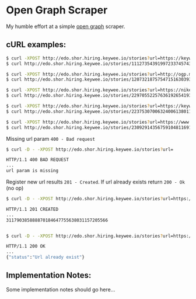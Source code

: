 Open Graph Scraper
===

My humble effort at a simple [open graph](http://ogp.me) scraper.

cURL examples:
---

```bash
$ curl -XPOST http://edo.shor.hiring.keywee.io/stories?url=https://keywee.co
$ curl http://edo.shor.hiring.keywee.io/stories/111273543919972337457437777204483007572

$ curl -XPOST http://edo.shor.hiring.keywee.io/stories?url=http://ogp.me
$ curl http://edo.shor.hiring.keywee.io/stories/120732187575471516303930262373192735056

$ curl -XPOST http://edo.shor.hiring.keywee.io/stories?url=https://nike.com
$ curl http://edo.shor.hiring.keywee.io/stories/229705522576361926541936424411801185566

$ curl -XPOST http://edo.shor.hiring.keywee.io/stories?url=https://keywee.co/top-publishers-monetize-email-databases/
$ curl http://edo.shor.hiring.keywee.io/stories/223753070063240061380113065152799322714

$ curl -XPOST http://edo.shor.hiring.keywee.io/stories?url=https://www.youtube.com/watch\?v\=N4mEzFDjqtA
$ curl http://edo.shor.hiring.keywee.io/stories/23092914356759104811691377274326953550

```

Missing url param `400 - Bad request`
```bash
$ curl -D - -XPOST http://edo.shor.hiring.keywee.io/stories?url=

HTTP/1.1 400 BAD REQUEST
...
url param is missing
```

Register new url results `201 - Created`. If url already exists return `200 - Ok` (no op)
```bash
$ curl -D - -XPOST http://edo.shor.hiring.keywee.io/stories?url=https://httpbin.org/

HTTP/1.1 201 CREATED
...
311790385888870184647755638031157205566


$ curl -D - -XPOST http://edo.shor.hiring.keywee.io/stories?url=https://httpbin.org/

HTTP/1.1 200 OK
...
{"status":"Url already exist"}

```

Implementation Notes:
--
Some implementation notes should go here...
